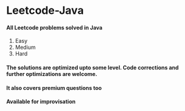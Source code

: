 # Leetcode-Java
#### All Leetcode problems solved in Java
1. Easy
2. Medium
3. Hard
#### The solutions are optimized upto some level. Code corrections and further optimizations are welcome.
#### It also covers premium questions too
#### Available for improvisation
